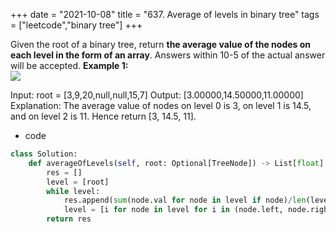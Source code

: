 +++ 
date = "2021-10-08"
title = "637. Average of levels in binary tree"
tags = ["leetcode","binary tree"]
+++


Given the root of a binary tree, return __the average value of the nodes on each level in the form of an array__. Answers within 10-5 of the actual answer will be accepted. 
**Example 1:**  
![](https://assets.leetcode.com/uploads/2021/03/09/avg1-tree.jpg)

Input: root = [3,9,20,null,null,15,7] Output: [3.00000,14.50000,11.00000] Explanation: The average value of nodes on level 0 is 3, on level 1 is 14.5, and on level 2 is 11. Hence return [3, 14.5, 11].
- code
```py
class Solution:
    def averageOfLevels(self, root: Optional[TreeNode]) -> List[float]:
        res = []
        level = [root]
        while level:
            res.append(sum(node.val for node in level if node)/len(level))
            level = [i for node in level for i in (node.left, node.right) if i]
        return res

```
